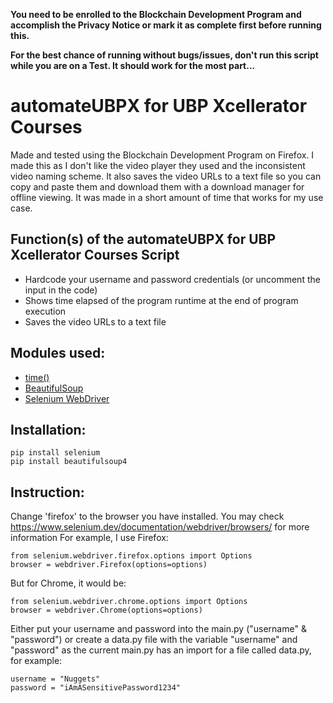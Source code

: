 <!-- @format -->
**You need to be enrolled to the Blockchain Development Program and accomplish the Privacy Notice or mark it as complete first before running this.**

**For the best chance of running without bugs/issues, don't run this script while you are on a Test. It should work for the most part...**

# automateUBPX for UBP Xcellerator Courses

Made and tested using the Blockchain Development Program on Firefox.
I made this as I don't like the video player they used and the inconsistent video naming scheme. It also saves the video URLs to a text file so you can copy and paste them and download them with a download manager for offline viewing. It was made in a short amount of time that works for my use case.

## Function(s) of the automateUBPX for UBP Xcellerator Courses Script

-   Hardcode your username and password credentials (or uncomment the input in the code)
-   Shows time elapsed of the program runtime at the end of program execution
-   Saves the video URLs to a text file

## Modules used:

-   [time()](https://docs.python.org/3/library/time.html)
-   [BeautifulSoup](https://www.crummy.com/software/BeautifulSoup/bs4/doc/)
-   [Selenium WebDriver](https://www.selenium.dev/documentation/webdriver/)

## Installation:

```
pip install selenium
pip install beautifulsoup4
```

## Instruction:
Change 'firefox' to the browser you have installed. You may check https://www.selenium.dev/documentation/webdriver/browsers/ for more information
For example, I use Firefox:
```
from selenium.webdriver.firefox.options import Options
browser = webdriver.Firefox(options=options)
```
But for Chrome, it would be:
```
from selenium.webdriver.chrome.options import Options
browser = webdriver.Chrome(options=options)
```
Either put your username and password into the main.py ("username" & "password") or create a data.py file with the variable "username" and "password" as the current main.py has an import for a file called data.py, for example:
```
username = "Nuggets"
password = "iAmASensitivePassword1234"
```
